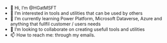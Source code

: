 - 👋 Hi, I’m @HGatMSFT
- 👀 I’m interested in tools and utilities that can be used by others
- 🌱 I’m currently learning Power Platform, Microsoft Dataverse, Azure and anything that fullfil customer / users needs
- 💞️ I’m looking to collaborate on creating usefull tools and utilities  
- 📫 How to reach me: through my emails.

<!---
HGatMSFT/HGatMSFT is a ✨ special ✨ repository because its `README.md` (this file) appears on your GitHub profile.
You can click the Preview link to take a look at your changes.
--->
